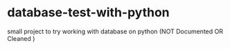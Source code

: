 # database-test-with-python
small project to try working with database on python
(NOT Documented OR Cleaned )

